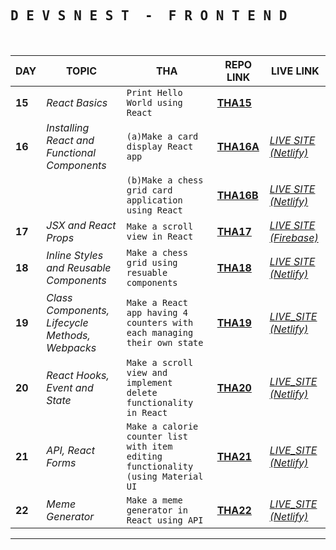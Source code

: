 <h2>
    <samp> D E V S N E S T &nbsp;-&nbsp; F R O N T E N D</samp>
</h2>
<br/>

| **DAY** | **TOPIC**                                       | **THA**                                                                          | **REPO LINK**                                                                                                                                                          | **LIVE LINK**                                                                    |
| ------- | ----------------------------------------------- | -------------------------------------------------------------------------------- | ---------------------------------------------------------------------------------------------------------------------------------------------------------------------- | -------------------------------------------------------------------------------- |
| **15**  | _React Basics_                                  | `Print Hello World using React`                                                  | [**THA15**](https://github.com/thisiskartikgupta/Devsnest-Frontend/tree/main/Day%2015%20-%20React%20Basics/THA)                                                        |
| **16**  | _Installing React and Functional Components_    | `(a)Make a card display React app `                                              | [**THA16A**](https://github.com/thisiskartikgupta/Devsnest-Frontend/tree/main/Day%2016%20-%20Installing%20React%20and%20Functional%20Components/THA/react-cards)       | [_LIVE SITE (Netlify)_](https://thisiskartikgupta-react-cards.netlify.app/)      |
|         |                                                 | `(b)Make a chess grid card application using React`                              | [**THA16B**](https://github.com/thisiskartikgupta/Devsnest-Frontend/tree/main/Day%2016%20-%20Installing%20React%20and%20Functional%20Components/THA2/react-chess-grid) | [_LIVE SITE (Netlify)_](https://react-chess-grid-thisiskartikgupta.netlify.app/) |
| **17**  | _JSX and React Props_                           | `Make a scroll view in React`                                                    | [**THA17**](https://github.com/siddhant-roy/Frontend-THAs/tree/main/Day%2017)                                                                                          | [_LIVE SITE (Firebase)_](https://thisiskartikgupta-scrollview.web.app/)          |
| **18**  | _Inline Styles and Reusable Components_         | `Make a chess grid using resuable components`                                    | [**THA18**](https://github.com/siddhant-roy/Frontend-THAs/tree/main/Day%2018)                                                                                          | [_LIVE SITE (Netlify)_](https://chess-grid-2-tikg.netlify.app/)                  |
| **19**  | _Class Components, Lifecycle Methods, Webpacks_ | `Make a React app having 4 counters with each managing their own state`          | [**THA19**](https://github.com/siddhant-roy/Frontend-THAs/tree/main/Day%2019)                                                                                          | [_LIVE_SITE (Netlify)_](https://four-counters.thisiskartikgupta.workers.dev/)    |
| **20**  | _React Hooks, Event and State_                  | `Make a scroll view and implement delete functionality in React`                 | [**THA20**](https://github.com/siddhant-roy/Frontend-THAs/tree/main/Day%2020)                                                                                          | [_LIVE_SITE (Netlify)_](https://siddhant-roy-day20.netlify.app/)                 |
| **21**  | _API, React Forms_                              | `Make a calorie counter list with item editing functionality (using Material UI` | [**THA21**](https://github.com/siddhant-roy/Frontend-THAs/tree/main/Day%2021)                                                                                          | [_LIVE_SITE (Netlify)_](https://siddhant-roy-day21.netlify.app/)                 |
| **22**  | _Meme Generator_                                | `Make a meme generator in React using API `                                      | [**THA22**](https://github.com/siddhant-roy/Frontend-THAs/tree/main/Day%2022)                                                                                          | [_LIVE_SITE (Netlify)_](https://main.dxq2h6n100wda.amplifyapp.com/)              |

---
